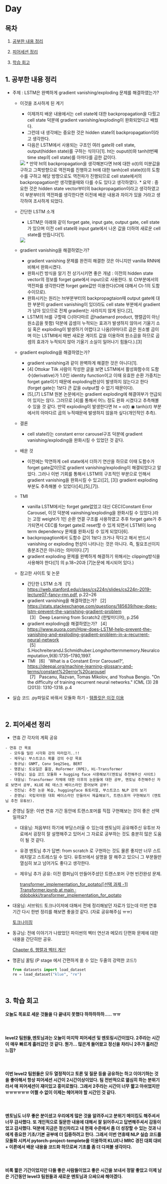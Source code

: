 <!--
구조
*
    *
        * <br>
            &nbsp; - &nbsp; <br>
                &nbsp;&nbsp;&nbsp;&nbsp; ‣ &nbsp; <br>
                    &nbsp;&nbsp;&nbsp;&nbsp;&nbsp;&nbsp;&nbsp;&nbsp; * &nbsp; <br>
-->

# Day 

## 목차 

1. [공부한 내용 정리](#1-공부한-내용-정리)

2. [피어세션 정리](#2-피어세션-정리)

3. [학습 회고](#3-학습-회고)

## 1. 공부한 내용 정리

* 주제 : LSTM은 완벽하게 gradient vanishing/exploding 문제를 해결하였는가?
    * 이것을 조사하게 된 계기
        * 이제까지 배운 내용에서는 cell state에 대한 backpropagation을 다뤘고 cell state 덕분에 gradient vanishing/exploding이 완화되었다고 배웠다.
        * 그런데 내 생각에는 중요한 것은 hidden state의 backpropagation이라고 생각한다.
        * 다음은 LSTM에서 사용되는 구조인 여러 gate와 cell state, output(hidden state)를 구하는 식이다[1]. ht는 ouput(t)와 tanh(t번째 time step의 cell state)를 아마다를 곱한 값이다.
        <img src=./img/lstm0.png>
        * 만약 ht의 backpropagation을 생각해본다면 ht에 대한 o(t)의 미분값을 구하고 그쪽방향으로 역전파를 진행하고 ht에 대한 tanh(cell state(t))의 도함수를 구하고 해당 방향으로도 역전파가 진행되므로 cell state에서의 backpropagation만 생각했을때와 다를 수도 있다고 생각하였다.
        * 요약 : 중요한 것은 hidden state vector부터의 backpropagation이라고 생각하였고 이 부분부터의 역전파를 생각한다면 이전에 배운 내용과 차이가 있을 거라고 생각하여 조사하게 되었다.

    * 간단한 LSTM 소개
        * LSTM은 아래와 같이 forget gate, input gate, output gate, cell state가 있으며 이전 cell state와 input gate에서 나온 값을 더하여 새로운 cell state를 만듭니다[1].
        <img src=./img/lstm1.png>

    * gradient vanishing을 해결하였는가?
        * gradient vanishing 문제를 완전히 해결한 것은 아니지만 vanilla RNN에 비해서 완화시켰다.
        * 완화시킨 방식을 알기 전 상기시키면 좋은 개념 : 이전의 hidden state vector의 정보를 forget gate에서 input으로 사용한다. 또 Ct부분에서의 역전파를 생각한다면 forget gate값만 이용한다(Ct에 대해서 Ct-1의 도함수이므로).
        * 완화시키는 원리는 ht부분부터의 backpropagtaion때 output gate에 대한 부분이 gradient vanishing이 있더라도 cell state 부분에서 gradient가 남아 있으므로 전체 gradient는 사라지지 않게 된다.[2],
        * LSTM의 ht를 구할때 ⊙(아다마르 곱hadamard product, 행렬곱이 아닌 원소곱을 뜻함) 덕분에 곱셈이 누적되는 효과가 발생하지 않아서 기울기 소실 혹은 exploding이 발생하기 어렵다고 나옴(아마다르 곱은 원소별 곱이며 이는 LSTM에서 매번 새로운 게이트 값을 이용하여 원소곱을 하므로 곱셈의 효과가 누적되지 않아 기울기 소실이 일어나기 힘들다.).[3]

    * gradient exploding을 해결하였는가?
        * gradient vanishing과 같이 완벽하게 해결한 것은 아니다[1].
        * [4] Ottokar Tilk 사람이 작성한 글을 보면 LSTM에서 활성화함수의 도함수(derivative)가 1.0인 identity function이고 이때 유효한 순환 가중치는 forget gate이기 때문에 exploding현상이 발생하지 않는다고 한다(forget gate는 1보다 큰 값을 output할 수 없기 때문이다).
        * [5],[7] LSTM 원본 논문에서는 gradient exploding에 해결여부가 언급되어 있지는 않다. 그러므로 [4]를 통해서 어느 정도 완화 시켰다고 추측해볼 수 있을 것 같다. 만약 exploding이 발생한다면 ht = o(t) ◉ tanh(ct) 부분에서의 아마다르 곱의 누적때문에 발생하지 않을까 싶다(개인적인 추측).

    * 결론
        * cell state라는 constant error carousel구조 덕분에 gradient vanishing/exploding을 완화시킬 수 있었던 것 같다.
    
    * 배운 것
        * 이전에는 막연하게 cell state에서 더하기 연산을 하므로 이때 도함수가 forget gate값이므로 gradient vanishing/exploding이 해결되었다고 알았다. 그러나 이번 기회를 통해서 LSTM의 구조적인 부분으로 인해서 gradient vanishing을 완화시킬 수 있고([2], [3]) gradient exploding부분도 추측해볼 수 있었다([4],[5],[7]).

    * TMI
        * vanilla LSTM에서는 forget gate없었고 대신 CEC(Constant Error Carousel, 이것 덕분에 vainshing/exploding을 완화시킬 수 있었다.)라는 고정 weight가 1인 순환 연결 구조를 사용하였고 추후 forget gate가 추가되면서 CEC를 forget gate로 reset할 수 있게 되면서 LSTM이 long term dependency 문제를 완화시킬 수 있게 되었다[6].
        * backpropagtion에서 도함수 값이 1보다 크거나 작다고 해서 반드시 vanishing or exploding 현상이 나타나는 것은 아니다. 즉, 필요조선이지 충분조건은 아니라는 의미이다.[7]
        * gradient exploding 문제를 완벽하게 해결하기 위해서는 clipping방식을 사용해야 한다([1] 의 p.18~20과 [7]논문에 제시되어 있다.)

    * 참고한 사이트 및 논문  
        * 간단한 LSTM 소개
        &nbsp; [1] &nbsp; https://web.stanford.edu/class/cs224n/slides/cs224n-2019-lecture07-fancy-rnn.pdf, p.22~26
        * gradient vanishing을 해결하였는가?
        &nbsp; [2] &nbsp; https://stats.stackexchange.com/questions/185639/how-does-lstm-prevent-the-vanishing-gradient-problem<br>
        &nbsp; [3] &nbsp; Deep Learning from Scratch2 (한빛미디어), p.256
        * gradient exploding을 해결하였는가?
        &nbsp; [4] &nbsp; https://www.quora.com/How-does-LSTM-help-prevent-the-vanishing-and-exploding-gradient-problem-in-a-recurrent-neural-network<br>
        &nbsp; [5] &nbsp; S.HochreiterandJ.Schmidhuber.Longshorttermmemory.Neuralcomputation,9(8):1735–1780,1997.
        * TMI 
        &nbsp; [6] &nbsp; 'What is a Constant Error Carousel?', https://deepai.org/machine-learning-glossary-and-terms/constant%20error%20carousel<br>
        &nbsp; [7] &nbsp; Pascanu, Razvan, Tomas Mikolov, and Yoshua Bengio. "On the difficulty of training recurrent neural networks." ICML (3) 28 (2013): 1310-1318. p.4

* 실습 코드 .py파일로 바꿔서 모듈화 하기 - [템플릿은 이것 이용](https://github.com/victoresque/pytorch-template)

<br>


## 2. 피어세션 정리
- 연휴 간 각자의 계획 공유

```
- 연휴 간 목표
  - 모두들 밀린 시각화 강의 따라잡기..!!
  - 제우님: 부스트코스 확률 강의 수강 목표
  - 동규님: GNMT, Conv Seq2Seq, BERT
  - 명훈님: 토요일은 풀잠, RoFormer (RPE), Hi-Transformer
  - 우창님: 실습 코드 모듈화 + hugging face 사용해보기(멘토님 추천해주신 사이트)
  - 대웅님: Transformer 자체에 대한 이후의 논문들에 대한 공부, 멘토님 추천해주신 자료 보면서 공부, KLUE RE 태스크 베이스라인 뜯어보며 공부!
  - 전진님: 추천 논문 복습, huggingface 튜토리얼, 부스트코스 NLP 강의 보기
  - 준영님: 국립국어원 대회 베이스라인 만들어서 제출해보기, 트랜스포머 구현해보기 (멘토님 추천 유튜브).
```

- 준영님 질문: 이번 연휴 기간 동안에 트랜스포머를 직접 구현해보는 것이 좋은 선택일까요?
    - 대웅님: 처음부터 하기에 부담스러울 수 있는데 멘토님이 공유해주신 유튜브 자료에서 굉장히 잘 설명해주고 있어서 그 자료로 공부하는 것도 충분히 많은 도움이 될 것 같다.
    - 유경 멘토님 추가 답변: from scratch 로 구현하는 것도 물론 좋지만 너무 스트래치말고 스트레스일 수 있다. 유튜브에서 설명을 잘 해주고 있으니 그 부분들만 열심히 보고 넘어가도 좋다고 생각한다.
    - 제우님 추가 공유: 이전 캠퍼님이 만들어주셨던 트랜스포머 구현 빈칸완성 문제.

        [transformer_implementation_for_potato/[선택 과제 -1] Transformer.ipynb at main · ddobokki/transformer_implementation_for_potato](https://github.com/ddobokki/transformer_implementation_for_potato/blob/main/%5B%EC%84%A0%ED%83%9D%20%EA%B3%BC%EC%A0%9C%20-1%5D%20Transformer.ipynb)

- 대웅님: 서브워드 토크나이저에 대해서 전에 정리해놨던 자료가 있는데 이번 연휴 기간 다시 한번 정리를 해보면 좋을것 같다. (자료 공유해주심 ㅠㅠ)

    [토크나이징](https://www.notion.so/8548e2a5db9445f0872d216b4d435346) 

- 동규님: 전에 이야기가 나왔었던 파이썬의 벡터 연산과 메모리 단편화 문제에 대한 내용을 간단히만 공유.

    [Chapter 6. 행렬과 벡터 계산](https://www.notion.so/Chapter-6-1dd0678777fd414383a88097358274d2) 

- 명훈님 꿀팀  (P stage 에서 간편하게 쓸 수 있는 두줄의 강력한 코드!)

    ```python
    from datasets import load_dataset 
    re = load_dataset("klue", "re")
    ```

<br>

## 3. 학습 회고

#### 오늘도 목표로 세운 것들을 다 끝내지 못했다 하하하하하..... ㅠㅠ
<br>

#### level2 팀원들,멘토님과는 오늘이 마지막 피어세션 및 멘토링시간이었다. 2주라는 시간이 매우 빠르게 흘러갔던 것 같다. 뭔가... 많은게 들어왔고 정신을 차리니 2주가 흘러간 느낌?
<br>

#### 이번 level2 팀원들은 모두 열정적이고 토론 및 질문 등을 공유하는 하고 이야기하는 것을 좋아해서 항상 피어세션 시간이 2시간이상이었다. 팀 전반적으로 엶심히 하는 분위기라서 매 피어세션이 재미있고 흥미로웠다. 그래서 2주라는 시간이 너무 짧고 아쉬었지만 ㅠㅠㅠㅠㅠㅠ 어쩔 수 없이 이제는 헤어져야 할 시간인 것 같다.
<br>

#### 멘토님도 너무 좋은 분이셨고 우리에게 많은 것을 알려주시고 분위기 메이킹도 해주셔서 너무 감사했다. 또 개인적으로 질문한 내용에 대해서 잘 읽어주시고 답변해주셔서 감동이었고 감사했다. 덕분에 지금은 정신차리고 내 현재 수준에서 좀 더 성장할 수 있는 것과 나에게 중요한 기초/기본 공부에 더 집중하려고 한다. 그래서 이번 연휴때 NLP 실습 코드를 모듈화 시켜서 pytorch-project-templete을 이용하여 KLUE나 MRC 경진 대회 대비 + 이론에서 배운 내용을 코드화 하므로써 기초를 좀 더 다져볼 생각이다.
<br>

#### 비록 짧은 기간이었지만 다들 좋은 사람들이었고 좋은 시간을 보내서 정말 좋았고 이제 남은 기간동안 level3 팀원들과 새로운 멘토님과 으쌰으쌰 해야겠다.